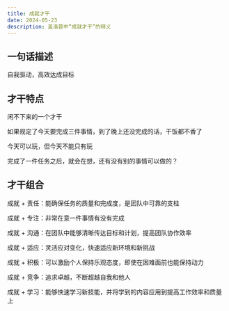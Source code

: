 ```yaml
---
title: 成就才干
date: 2024-05-23
description: 盖洛普中“成就才干”的释义
---
```


## 一句话描述

自我驱动，高效达成目标

## 才干特点

闲不下来的一个才干

如果规定了今天要完成三件事情，到了晚上还没完成的话，干饭都不香了

今天可以玩，但今天不能只有玩

完成了一件任务之后，就会在想，还有没有别的事情可以做的？

## 才干组合

成就 + 责任：能确保任务的质量和完成度，是团队中可靠的支柱

成就 + 专注：非常在意一件事情有没有完成

成就 + 沟通：在团队中能够清晰传达目标和计划，提高团队协作效率

成就 + 适应：灵活应对变化，快速适应新环境和新挑战

成就 + 积极：可以激励个人保持乐观态度，即使在困难面前也能保持动力

成就 + 竞争：追求卓越，不断超越自我和他人

成就 + 学习：能够快速学习新技能，并将学到的内容应用到提高工作效率和质量上